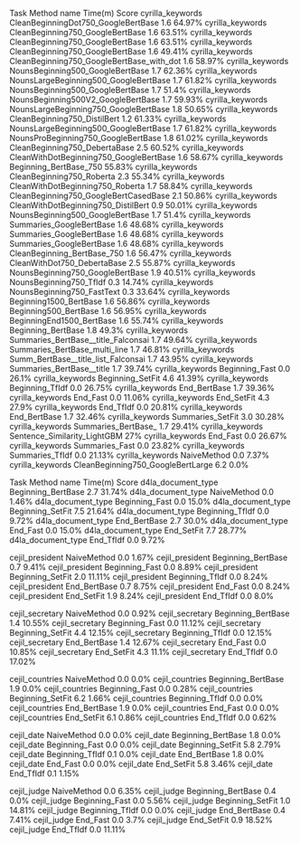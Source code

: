 Task                     Method name                             Time(m)   Score
cyrilla_keywords         CleanBeginningDot750_GoogleBertBase         1.6  64.97%
cyrilla_keywords         CleanBeginning750_GoogleBertBase            1.6  63.51%
cyrilla_keywords         CleanBeginning750_GoogleBertBase            1.6  63.51%
cyrilla_keywords         CleanBeginning750_GoogleBertBase            1.6  49.41%
cyrilla_keywords         CleanBeginning750_GoogleBertBase_with_dot   1.6  58.97%
cyrilla_keywords         NounsBeginning500_GoogleBertBase            1.7  62.36%
cyrilla_keywords         NounsLargeBeginning500_GoogleBertBase       1.7  61.82%
cyrilla_keywords         NounsBeginning500_GoogleBertBase            1.7   51.4%
cyrilla_keywords         NounsBeginning500V2_GoogleBertBase          1.7  59.93%
cyrilla_keywords         NounsLargeBeginning750_GoogleBertBase       1.8  50.65%
cyrilla_keywords         CleanBeginning750_DistilBert                1.2  61.33%
cyrilla_keywords         NounsLargeBeginning500_GoogleBertBase       1.7  61.82%
cyrilla_keywords         NounsProBeginning750_GoogleBertBase         1.8  61.02%
cyrilla_keywords         CleanBeginning750_DebertaBase               2.5  60.52%
cyrilla_keywords         CleanWithDotBeginning750_GoogleBertBase     1.6  58.67%
cyrilla_keywords         Beginning_BertBase_750                           55.83%
cyrilla_keywords         CleanBeginning750_Roberta                   2.3  55.34%
cyrilla_keywords         CleanWithDotBeginning750_Roberta            1.7  58.84%
cyrilla_keywords         CleanBeginning750_GoogleBertCasedBase        2.1 50.86%
cyrilla_keywords         CleanWithDotBeginning750_DistilBert         0.9  50.01%
cyrilla_keywords         NounsBeginning500_GoogleBertBase            1.7  51.4%
cyrilla_keywords         Summaries_GoogleBertBase                    1.6  48.68%
cyrilla_keywords         Summaries_GoogleBertBase                    1.6  48.68%
cyrilla_keywords         Summaries_GoogleBertBase                    1.6  48.68%
cyrilla_keywords         CleanBeginning_BertBase_750                 1.6  56.47%
cyrilla_keywords         CleanWithDot750_DebertaBase                 2.5  55.87%
cyrilla_keywords         NounsBeginning750_GoogleBertBase             1.9 40.51%
cyrilla_keywords         NounsBeginning750_TfIdf                      0.3 14.74%
cyrilla_keywords         NounsBeginning750_FastText                   0.3 33.64%
cyrilla_keywords         Beginning1500_BertBase                       1.6 56.86%
cyrilla_keywords         Beginning500_BertBase                        1.6 56.95%
cyrilla_keywords         BeginningEnd1500_BertBase                    1.6 55.74%
cyrilla_keywords         Beginning_BertBase                           1.8  49.3%
cyrilla_keywords         Summaries_BertBase__title_Falconsai          1.7 49.64%
cyrilla_keywords         Summaries_BertBase_multi_line                1.7 46.81%
cyrilla_keywords         Summ_BertBase__title_list_Falconsai          1.7 43.95%
cyrilla_keywords         Summaries_BertBase__title                    1.7 39.74%
cyrilla_keywords         Beginning_Fast                               0.0   26.1%
cyrilla_keywords         Beginning_SetFit                             4.6  41.39%
cyrilla_keywords         Beginning_TfIdf                              0.0  26.75%
cyrilla_keywords         End_BertBase                                 1.7  39.36%
cyrilla_keywords         End_Fast                                     0.0  11.06%
cyrilla_keywords         End_SetFit                     4.3   27.9%
cyrilla_keywords         End_TfIdf                      0.0  20.81%
cyrilla_keywords         End_BertBase                    1.7 32.46%
cyrilla_keywords         Summaries_SetFit                         3.0 30.28%
cyrilla_keywords         Summaries_BertBase_                  1.7 29.41%
cyrilla_keywords         Sentence_Similarity_LightGBM                    27%
cyrilla_keywords         End_Fast                             0.0 26.67%
cyrilla_keywords         Summaries_Fast                       0.0 23.82%
cyrilla_keywords         Summaries_TfIdf                      0.0 21.13%
cyrilla_keywords         NaiveMethod                          0.0  7.37%
cyrilla_keywords         CleanBeginning750_GoogleBertLarge                 6.2  0.0%

Task                     Method name                             Time(m)   Score
d4la_document_type       Beginning_BertBase                      2.7       31.74%
d4la_document_type       NaiveMethod                             0.0       1.46%
d4la_document_type       Beginning_Fast                          0.0       15.0%
d4la_document_type       Beginning_SetFit                        7.5       21.64%
d4la_document_type       Beginning_TfIdf                         0.0       9.72%
d4la_document_type       End_BertBase                            2.7       30.0%
d4la_document_type       End_Fast                                0.0       15.0%
d4la_document_type       End_SetFit                              7.7       28.77%
d4la_document_type       End_TfIdf                               0.0       9.72%
                                                                                
cejil_president          NaiveMethod                              0.0  1.67%
cejil_president          Beginning_BertBase              0.7  9.41%
cejil_president          Beginning_Fast              0.0  8.89%
cejil_president          Beginning_SetFit                2.0 11.11%
cejil_president          Beginning_TfIdf                 0.0  8.24%
cejil_president          End_BertBase                    0.7  8.75%
cejil_president          End_Fast                    0.0  8.24%
cejil_president          End_SetFit                      1.9  8.24%
cejil_president          End_TfIdf                       0.0   8.0%
                                                                                
cejil_secretary          NaiveMethod                              0.0  0.92%
cejil_secretary          Beginning_BertBase              1.4 10.55%
cejil_secretary          Beginning_Fast              0.0 11.12%
cejil_secretary          Beginning_SetFit                4.4 12.15%
cejil_secretary          Beginning_TfIdf                 0.0 12.15%
cejil_secretary          End_BertBase                    1.4 12.67%
cejil_secretary          End_Fast                    0.0 10.85%
cejil_secretary          End_SetFit                      4.3  11.1%
cejil_secretary          End_TfIdf                       0.0 17.02%
                                                                                
cejil_countries          NaiveMethod                              0.0   0.0%
cejil_countries          Beginning_BertBase              1.9   0.0%
cejil_countries          Beginning_Fast              0.0  0.28%
cejil_countries          Beginning_SetFit                6.2  1.66%
cejil_countries          Beginning_TfIdf                 0.0   0.0%
cejil_countries          End_BertBase                    1.9   0.0%
cejil_countries          End_Fast                    0.0   0.0%
cejil_countries          End_SetFit                      6.1  0.86%
cejil_countries          End_TfIdf                       0.0  0.62%

cejil_date               NaiveMethod                              0.0   0.0%
cejil_date               Beginning_BertBase              1.8   0.0%
cejil_date               Beginning_Fast              0.0   0.0%
cejil_date               Beginning_SetFit                5.8  2.79%
cejil_date               Beginning_TfIdf                 0.1   0.0%
cejil_date               End_BertBase                    1.8   0.0%
cejil_date               End_Fast                        0.0   0.0%
cejil_date               End_SetFit                      5.8  3.46%
cejil_date               End_TfIdf                       0.1  1.15%
                                                                                
cejil_judge              NaiveMethod                              0.0  6.35%
cejil_judge              Beginning_BertBase              0.4   0.0%
cejil_judge              Beginning_Fast              0.0  5.56%
cejil_judge              Beginning_SetFit                1.0 14.81%
cejil_judge              Beginning_TfIdf                 0.0   0.0%
cejil_judge              End_BertBase                    0.4  7.41%
cejil_judge              End_Fast                    0.0   3.7%
cejil_judge              End_SetFit                      0.9 18.52%
cejil_judge              End_TfIdf                       0.0 11.11%